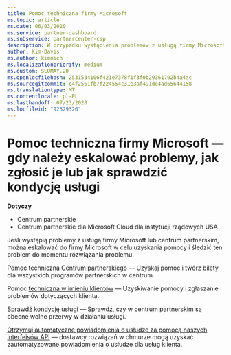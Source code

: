 ```yaml
---
title: Pomoc techniczna firmy Microsoft
ms.topic: article
ms.date: 06/03/2020
ms.service: partner-dashboard
ms.subservice: partnercenter-csp
description: W przypadku wystąpienia problemów z usługą firmy Microsoft lub Centrum partnerskiego można eskalować do firmy Microsoft w celu uzyskania pomocy i śledzić problem do momentu rozwiązania problemu.
author: Kim-Davis
ms.author: kimnich
ms.localizationpriority: medium
ms.custom: SEOMAY.20
ms.openlocfilehash: 2531534106f421e7378f1f3f0b29361792b4a4ac
ms.sourcegitcommit: c4f2561fb7f224554c31e3af491de4ad65644158
ms.translationtype: MT
ms.contentlocale: pl-PL
ms.lasthandoff: 07/23/2020
ms.locfileid: "92529326"
---
```

# <a name="support-from-microsoft---when-to-escalate-issues-how-to-report-them-or-how-to-check-service-health"></a>Pomoc techniczna firmy Microsoft — gdy należy eskalować problemy, jak zgłosić je lub jak sprawdzić kondycję usługi

**Dotyczy**

- Centrum partnerskie
- Centrum partnerskie dla Microsoft Cloud dla instytucji rządowych USA

Jeśli wystąpią problemy z usługą firmy Microsoft lub centrum partnerskim, można eskalować do firmy Microsoft w celu uzyskania pomocy i śledzić ten problem do momentu rozwiązania problemu.

Pomoc [techniczna Centrum partnerskiego](report-problems-with-partner-center.md) — Uzyskaj pomoc i twórz bilety dla wszystkich programów partnerskich w centrum.

Pomoc [techniczna w imieniu klientów](report-problems-on-behalf-of-a-customer.md) — Uzyskiwanie pomocy i zgłaszanie problemów dotyczących klienta.

[Sprawdź kondycję usługi](check-service-health.md) — Sprawdź, czy w centrum partnerskim są obecne wolne przerwy w działaniu usługi.

[Otrzymuj automatyczne powiadomienia o usłudze za pomocą naszych interfejsów API](get-automated-service-notifications-with-our-apis.md) — dostawcy rozwiązań w chmurze mogą uzyskać zautomatyzowane powiadomienia o usłudze dla usług klienta.


 

 



